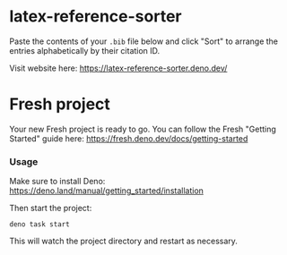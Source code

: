 # latex-reference-sorter

Paste the contents of your `.bib` file below and click "Sort" to arrange the entries alphabetically by their citation ID.

Visit website here: https://latex-reference-sorter.deno.dev/

# Fresh project

Your new Fresh project is ready to go. You can follow the Fresh "Getting
Started" guide here: https://fresh.deno.dev/docs/getting-started

### Usage

Make sure to install Deno: https://deno.land/manual/getting_started/installation

Then start the project:

```
deno task start
```

This will watch the project directory and restart as necessary.

